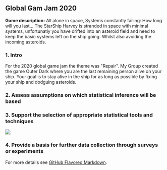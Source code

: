 ## Global Gam Jam 2020

**Game description:** All alone in space, Systems constantly failing: How long will you last... The StarShip Harvey is stranded in space with minimal systems, unfortunatly you have drifted into an asteroid field and need to keep the basic systems left on the ship going. Whilst also avoiding the incoming asteroids.


### 1. Intro
For the 2020 global game jam the theme was "Repair". My Group created the game Outer Dark where you are the last remaining person alive on your ship. Your goal is to stay alive in the ship for as long as possible by fixing your ship and dodguing asteroids. 


### 2. Assess assumptions on which statistical inference will be based


### 3. Support the selection of appropriate statistical tools and techniques

<img src="images/dummy_thumbnail.jpg?raw=true"/>

### 4. Provide a basis for further data collection through surveys or experiments

For more details see [GitHub Flavored Markdown](https://guides.github.com/features/mastering-markdown/).
